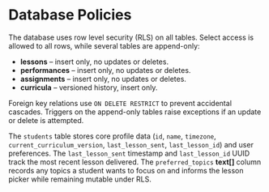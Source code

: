 # Database Policies

The database uses row level security (RLS) on all tables. Select access is allowed to all rows, while several tables are append-only:

- **lessons** – insert only, no updates or deletes.
- **performances** – insert only, no updates or deletes.
- **assignments** – insert only, no updates or deletes.
- **curricula** – versioned history, insert only.

Foreign key relations use `ON DELETE RESTRICT` to prevent accidental cascades. Triggers on the append-only tables raise exceptions if an update or delete is attempted.

The `students` table stores core profile data (`id`, `name`, `timezone`, `current_curriculum_version`, `last_lesson_sent`, `last_lesson_id`) and user preferences. The `last_lesson_sent` timestamp and `last_lesson_id` UUID track the most recent lesson delivered. The `preferred_topics` **text[]** column records any topics a student wants to focus on and informs the lesson picker while remaining mutable under RLS.
